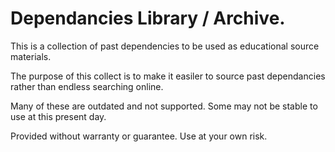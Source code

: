 # Dependancies Library / Archive.

This is a collection of past dependencies to be used as educational source materials.

The purpose of this collect is to make it easiler to source past dependancies rather than endless searching online.

Many of these are outdated and not supported. Some may not be stable to use at this present day.

Provided without warranty or guarantee. Use at your own risk.
